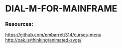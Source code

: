 # DIAL-M-FOR-MAINFRAME

### Resources:
https://github.com/pmbarrett314/curses-menu
http://oak.is/thinking/animated-svgs/
